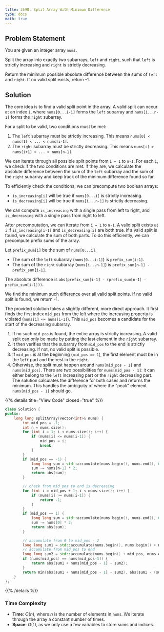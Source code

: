```yaml
---
title: 3698. Split Array With Minimum Difference
type: docs
math: true
---
```


## Problem Statement

You are given an integer array `nums`.

Split the array into exactly two subarrays, `left` and `right`, such that `left` is strictly increasing and `right` is strictly decreasing.

Return the minimum possible absolute difference between the sums of `left` and `right`. If no valid split exists, return -1.

## Solution

The core idea is to find a valid split point in the array. A valid split can occur at an index `i`, where `nums[0...i-1]` forms the `left` subarray and `nums[i...n-1]` forms the `right` subarray.

For a split to be valid, two conditions must be met:
1. The `left` subarray must be strictly increasing. This means `nums[0] < nums[1] < ... < nums[i-1]`.
2. The `right` subarray must be strictly decreasing. This means `nums[i] > nums[i+1] > ... > nums[n-1]`.

We can iterate through all possible split points from `i = 1` to `n-1`. For each `i`, we check if the two conditions are met. If they are, we calculate the absolute difference between the sum of the `left` subarray and the sum of the `right` subarray and keep track of the minimum difference found so far.

To efficiently check the conditions, we can precompute two boolean arrays:
- `is_increasing[i]` will be true if `nums[0...i]` is strictly increasing.
- `is_decreasing[i]` will be true if `nums[i...n-1]` is strictly decreasing.

We can compute `is_increasing` with a single pass from left to right, and `is_decreasing` with a single pass from right to left.

After precomputation, we can iterate from `i = 1` to `n-1`. A valid split exists at `i` if `is_increasing[i-1]` and `is_decreasing[i]` are both true. If a valid split is found, we calculate the sum of both parts. To do this efficiently, we can precompute prefix sums of the array.

Let `prefix_sum[i]` be the sum of `nums[0...i]`.
- The sum of the `left` subarray (`nums[0...i-1]`) is `prefix_sum[i-1]`.
- The sum of the `right` subarray (`nums[i...n-1]`) is `prefix_sum[n-1] - prefix_sum[i-1]`.

The absolute difference is `abs(prefix_sum[i-1] - (prefix_sum[n-1] - prefix_sum[i-1]))`.

We find the minimum such difference over all valid split points. If no valid split is found, we return -1.

The provided solution takes a slightly different, more direct approach. It first finds the first index `mid_pos` from the left where the increasing property is violated (`nums[i] <= nums[i-1]`). This `mid_pos` becomes a candidate for the start of the decreasing subarray.

1.  If no such `mid_pos` is found, the entire array is strictly increasing. A valid split can only be made by putting the last element in the `right` subarray.
2.  It then verifies that the subarray from `mid_pos` to the end is strictly decreasing. If not, no valid split is possible.
3.  If `mid_pos` is at the beginning (`mid_pos == 1`), the first element must be in the `left` part and the rest in the `right`.
4.  Otherwise, the split must happen around `nums[mid_pos - 1]` and `nums[mid_pos]`. There are two possibilities for `nums[mid_pos - 1]`: it can either belong to the `left` increasing part or the `right` decreasing part. The solution calculates the difference for both cases and returns the minimum. This handles the ambiguity of where the "peak" element `nums[mid_pos - 1]` should go.

{{% details title="View Code" closed="true" %}}
```cpp
class Solution {
public:
    long long splitArray(vector<int>& nums) {
        int mid_pos = -1;
        int n = nums.size();
        for (int i = 1; i < nums.size(); i++) {
            if (nums[i] <= nums[i-1]) {
                mid_pos = i;
                break;
            }
        }
        if (mid_pos == -1) {
            long long sum = std::accumulate(nums.begin(), nums.end(), 0LL);
            sum -= nums[n-1] * 2;
            return abs(sum);
        }

        // check from mid_pos to end is decreasing
        for (int i = mid_pos + 1; i < nums.size(); i++) {
            if (nums[i] >= nums[i-1]) {
                return -1;
            }
        }
        if (mid_pos == 1) {
            long long sum = std::accumulate(nums.begin(), nums.end(), 0LL);
            sum -= nums[0] * 2;
            return abs(sum);
        }

        // accumulate from 0 to mid_pos - 2
        long long sum1 = std::accumulate(nums.begin(), nums.begin() + mid_pos - 1, 0LL);
        // accumulate from mid_pos to end
        long long sum2 = std::accumulate(nums.begin() + mid_pos, nums.end(), 0LL);
        if (nums[mid_pos] == nums[mid_pos-1]) {
            return abs(sum1 + nums[mid_pos - 1] - sum2);
        }
        return min(abs(sum1 + nums[mid_pos - 1] - sum2), abs(sum1 - (sum2 + nums[mid_pos - 1])));
    }
};
```
{{% /details %}}

### Time Complexity
- **Time**: $O(n)$, where $n$ is the number of elements in `nums`. We iterate through the array a constant number of times.
- **Space**: $O(1)$, as we only use a few variables to store sums and indices.